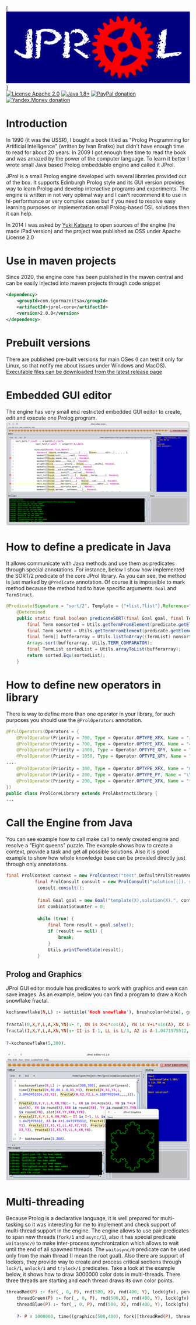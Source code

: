 [![JPROL logo](art/github_logo.png)]   
[![License Apache 2.0](https://img.shields.io/badge/license-Apache%20License%202.0-green.svg)](http://www.apache.org/licenses/LICENSE-2.0)
[![Java 1.8+](https://img.shields.io/badge/java-1.8%2b-green.svg)](http://www.oracle.com/technetwork/java/javase/downloads/index.html)
[![PayPal donation](https://img.shields.io/badge/donation-PayPal-red.svg)](https://www.paypal.com/cgi-bin/webscr?cmd=_s-xclick&hosted_button_id=AHWJHJFBAWGL2)
[![Yandex.Money donation](https://img.shields.io/badge/donation-Я.деньги-yellow.svg)](http://yasobe.ru/na/iamoss)

# Introduction
In 1990 (it was the USSR), I bought a book titled as "Prolog Programming for Artificial Intelligence" (written by Ivan Bratko) but didn't have enough time to read for about 20 years. In 2009 I got enough free time to read the book and was amazed by the power of the computer language. To learn it better I wrote small Java based Prolog embeddable engine and called it JProl.   

JProl is a small Prolog engine developed with several libraries provided out of the box. It supports Edinburgh Prolog style and its GUI version provides way to learn Prolog and develop interactive programs and experiments. The engine is written in not very optimal way and I can't recommend it to use in hi-performance or very complex cases but if you need to resolve easy learning purposes or implementation small Prolog-based DSL solutions then it can help.   

In 2014 I was asked by [Yuki Katsura](http://iprolog.appstor.io/) to open sources of the engine (he made iPad version) and the project was published as OSS under Apache License 2.0

# Use in maven projects
Since 2020, the engine core has been published in the maven central and can be easily injected into maven projects through code snippet
```xml
<dependency>
    <groupId>com.igormaznitsa</groupId>
    <artifactId>jprol-core</artifactId>
    <version>2.0.0</version>
</dependency>
```

# Prebuilt versions
There are published pre-built versions for main OSes (I can test it only for Linux, so that notify me about issues under Windows and MacOS). [Executable files can be downloaded from the latest release page](https://github.com/raydac/jprol/releases/latest)

# Embedded GUI editor
The engine has very small end restricted embedded GUI editor to create, edit and execute one Prolog program.
![GUIEditor](https://github.com/raydac/jprol/blob/master/jprolguieditor.png)

# How to define a predicate in Java
It allows communicate with Java methods and use them as predicates through special annotations.
For instance, below I show how implemented the SORT/2 predicate of the core JProl library. As you can see, the method is just marked by `@Predicate` annotation. Of course it is impossible to mark method because the method had to have specific arguments: `Goal` and `TermStruct`.
```Java
@Predicate(Signature = "sort/2", Template = {"+list,?list"},Reference="True if Sorted can be unified with a list holding the elements  of List, sorted to the standard order of terms")
    @Determined
    public static final boolean predicateSORT(final Goal goal, final TermStruct predicate) {
        final Term nonsorted = Utils.getTermFromElement(predicate.getElement(0));
        final Term sorted = Utils.getTermFromElement(predicate.getElement(1));
        final Term[] bufferarray = Utils.listToArray((TermList) nonsorted);
        Arrays.sort(bufferarray, Utils.TERM_COMPARATOR);
        final TermList sortedList = Utils.arrayToList(bufferarray);
        return sorted.Equ(sortedList);
    }
```
# How to define new operators in library
There is way to define more than one operator in your library, for such purposes you should use the `@ProlOperators` annotation.
```Java
@ProlOperators(Operators = {
    @ProlOperator(Priority = 700, Type = Operator.OPTYPE_XFX, Name = "is"),
    @ProlOperator(Priority = 700, Type = Operator.OPTYPE_XFX, Name = "="),
    @ProlOperator(Priority = 1000, Type = Operator.OPTYPE_XFY, Name = ","),
    @ProlOperator(Priority = 1050, Type = Operator.OPTYPE_XFY, Name = "->"),
....
    @ProlOperator(Priority = 300, Type = Operator.OPTYPE_XFX, Name = "mod"),
    @ProlOperator(Priority = 200, Type = Operator.OPTYPE_FY, Name = "\\"),
    @ProlOperator(Priority = 200, Type = Operator.OPTYPE_XFX, Name = "**")
})
public class ProlCoreLibrary extends ProlAbstractLibrary {
...
```
# Call the Engine from Java
You can see example how to call make call to newly created engine and resolve a "Eight queens" puzzle. The example shows how to create a context, provide a task and get all possible solutions. Also it is good example to show how whole knowledge base can be provided directly just through only annotations.
```Java
final ProlContext context = new ProlContext("test",DefaultProlStreamManagerImpl.getInstance());
           final ProlConsult consult = new ProlConsult("solution([]). solution([X/Y|Others]):-solution(Others),member(Y,[1,2,3,4,5,6,7,8]),notattack(X/Y,Others). notattack(_,[]). notattack(X/Y,[X1/Y1 | Others]):- Y=\\=Y1, Y1-Y=\\=X1-X, Y1-Y=\\=X-X1, notattack(X/Y,Others). member(Item,[Item|Rest]). member(Item,[First|Rest]):-member(Item,Rest). template([1/Y1,2/Y2,3/Y3,4/Y4,5/Y5,6/Y6,7/Y7,8/Y8]).", context);
            consult.consult();

            final Goal goal = new Goal("template(X),solution(X).", context);
            int combinatioCounter = 0;

            while (true) {
                final Term result = goal.solve();
                if (result == null) {
                    break;
                }
                Utils.printTermState(result);
            }
```

## Prolog and Graphics
JProl GUI editor module has predicates to work with graphics and even can save images. As an example, below you can find a program to draw a Koch snowflake fractal.
```Prolog
kochsnowflake(N,L) :- settitle('Koch snowflake'), brushcolor(white), graphics(300,300), pencolor(red), time((fractal(N,30,80,L,0,X1,Y1), fractal(N,X1,Y1,L,2.0943951024,X2,Y2), fractal(N,X2,Y2,L,4.1887902048,_,_))).

fractal(0,X,Y,L,A,XN,YN):- !, XN is X+L*cos(A), YN is Y+L*sin(A), XX is round(X),XXN is round(XN), YY is round(Y),YYN is round(YN), plot(XX,YY,XXN,YYN).
fractal(I,X,Y,L,A,XN,YN):- II is I-1, LL is L/3, A2 is A-1.0471975512, A3 is A+1.0471975512, fractal(II,X,Y,LL,A,X1,Y1), fractal(II,X1,Y1,LL,A2,X2,Y2), fractal(II,X2,Y2,LL,A3,X3,Y3), fractal(II,X3,Y3,LL,A,XN,YN).

?-kochsnowflake(5,300).
```
![KochSnowflake](https://github.com/raydac/jprol/blob/master/jprolgui.png)

# Multi-threading
Because Prolog is a declarative language, it is well prepared for multi-tasking so it was interesting for me to implement and check support of multi-thread support in the engine. The engine allows to use pair predicates to span new threads (`fork/1` and `async/1`), also it has special predicate `waitasync/0` to make inter-process synchronization which allows to wait until the end of all spawned threads. The `waitasync/0` predicate can be used only from the main thread (I mean the root goal). Also there are support of lockers, they provide way to create and process critical sections through `lock/1`, `unlock/1` and `trylock/1` predicates. Take a look at the example below, it shows how to draw 3000000 color dots in multi-threads. There three threads are starting and each thread draws its own color points.
```Prolog
threadRed(P) :- for(_, 0, P), rnd(500, X), rnd(400, Y), lock(gfx), pencolor(red), dot(X, Y), unlock(gfx), fail.
    threadGreen(P) :- for(_, 0, P), rnd(500,X), rnd(400, Y), lock(gfx), pencolor(green), dot(X, Y), unlock(gfx), fail.
    threadBlue(P) :- for(_, 0, P), rnd(500, X), rnd(400, Y), lock(gfx), pencolor(blue), dot(X,Y), unlock(gfx), fail.

    ?- P = 1000000, time((graphics(500,400), fork([threadRed(P), threadGreen(P), threadBlue(P)]))).
```
